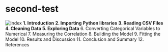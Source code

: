 # second-test

![index](https://user-images.githubusercontent.com/71153587/95700779-dc039180-0c15-11eb-8191-668d71fce0c7.png)
**1.    Introduction**
**2.    Importing Python libraries**
**3.    Reading CSV Files**
**4.    Cleaning Data**
**5.    Exploring Data**
6.    Converting Categorical Variables to Numerical
7.    Measuring the Correlation
8.    Building the Model
9.    Fitting the Model
10.  Results and Discussion
11.  Conclusion and Summary
12.  References 
